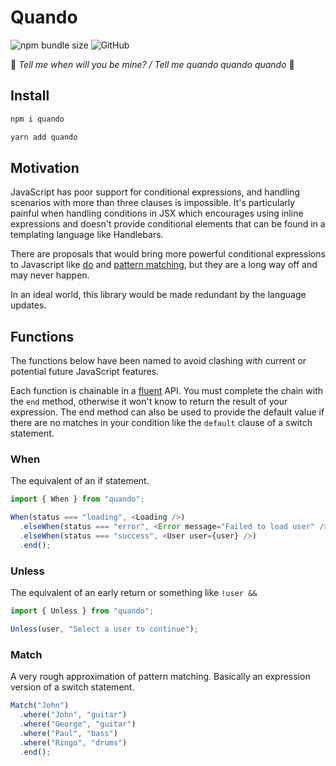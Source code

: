 # Quando

![npm bundle size](https://img.shields.io/bundlephobia/minzip/quando?style=flat-square)
![GitHub](https://img.shields.io/github/license/richeyryan/quando?style=flat-square)

🎵 _Tell me when will you be mine? / Tell me quando quando quando_ 🎵

## Install

```sh
npm i quando
```

```sh
yarn add quando
```

## Motivation

JavaScript has poor support for conditional expressions, and handling scenarios with more than three clauses is impossible. It's particularly painful when handling conditions in JSX which encourages using inline expressions and doesn't provide conditional elements that can be found in a templating language like Handlebars.

There are proposals that would bring more powerful conditional expressions to Javascript like [do](https://github.com/tc39/proposal-do-expressions) and [pattern matching](https://github.com/tc39/proposal-pattern-matching), but they are a long way off and may never happen.

In an ideal world, this library would be made redundant by the language updates.

## Functions

The functions below have been named to avoid clashing with current or potential future JavaScript features.

Each function is chainable in a [fluent](https://en.wikipedia.org/wiki/Fluent_interface) API. You must complete the chain with the `end` method, otherwise it won't know to return the result of your expression. The end method can also be used to provide the default value if there are no matches in your condition like the `default` clause of a switch statement.

### When

The equivalent of an if statement.

```js
import { When } from "quando";

When(status === "loading", <Loading />)
  .elseWhen(status === "error", <Error message="Failed to load user" />)
  .elseWhen(status === "success", <User user={user} />)
  .end();
```

### Unless

The equivalent of an early return or something like `!user &&`

```js
import { Unless } from "quando";

Unless(user, "Select a user to continue");
```

### Match

A very rough approximation of pattern matching. Basically an expression version of a switch statement.

```js
Match("John")
  .where("John", "guitar")
  .where("George", "guitar")
  .where("Paul", "bass")
  .where("Ringo", "drums")
  .end();
```
